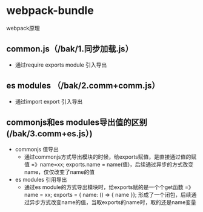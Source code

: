 # webpack-bundle
webpack原理
## common.js（/bak/1.同步加载.js）
- 通过require exports module 引入导出
## es modules （/bak/2.comm+comm.js）
- 通过import export 引入导出
## commonjs和es modules导出值的区别(/bak/3.comm+es.js）)
- commonjs 值导出
    - 通过commonjs方式导出模块的时候，给exports赋值，是直接通过值的赋值 =》name=xx; exports.name = name(值)，后续通过异步的方式改变name，仅仅改变了name的值
- es modules 引用导出
    - 通过es module的方式导出模块时，给exports赋的是一个个get函数 =》name = xx; exports = { name: () => { name }}; 形成了一个闭包，后续通过异步方式改变name的值，当取exports的name时，取的还是name变量
